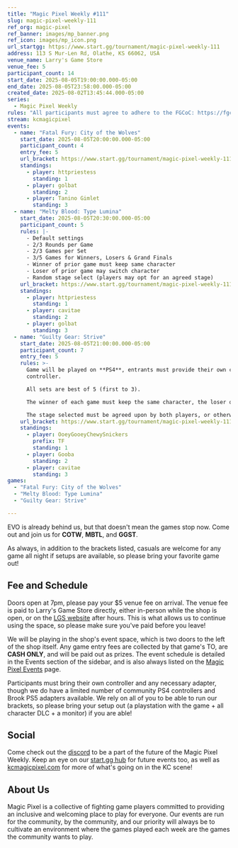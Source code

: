 ```yaml
---
title: "Magic Pixel Weekly #111"
slug: magic-pixel-weekly-111
ref_org: magic-pixel
ref_banner: images/mp_banner.png
ref_icon: images/mp_icon.png
url_startgg: https://www.start.gg/tournament/magic-pixel-weekly-111
address: 113 S Mur-Len Rd, Olathe, KS 66062, USA
venue_name: Larry's Game Store
venue_fee: 5
participant_count: 14
start_date: 2025-08-05T19:00:00.000-05:00
end_date: 2025-08-05T23:58:00.000-05:00
created_date: 2025-08-02T13:45:44.000-05:00
series:
  - Magic Pixel Weekly
rules: "All participants must agree to adhere to the FGCoC: https://fgcoc.com/"
stream: kcmagicpixel
events:
  - name: "Fatal Fury: City of the Wolves"
    start_date: 2025-08-05T20:00:00.000-05:00
    participant_count: 4
    entry_fee: 5
    url_bracket: https://www.start.gg/tournament/magic-pixel-weekly-111/events/fatal-fury-city-of-the-wolves/brackets/2038606/2984401
    standings:
      - player: httpriestess
        standing: 1
      - player: golbat
        standing: 2
      - player: Tanino Gimlet
        standing: 3
  - name: "Melty Blood: Type Lumina"
    start_date: 2025-08-05T20:30:00.000-05:00
    participant_count: 5
    rules: |-
      - Default settings
      - 2/3 Rounds per Game
      - 2/3 Games per Set
      - 3/5 Games for Winners, Losers & Grand Finals
      - Winner of prior game must keep same character
      - Loser of prior game may switch character
      - Random stage select (players may opt for an agreed stage)
    url_bracket: https://www.start.gg/tournament/magic-pixel-weekly-111/events/melty-blood-type-lumina/brackets/2038600/2984395
    standings:
      - player: httpriestess
        standing: 1
      - player: cavitae
        standing: 2
      - player: golbat
        standing: 3
  - name: "Guilty Gear: Strive"
    start_date: 2025-08-05T21:00:00.000-05:00
    participant_count: 7
    entry_fee: 5
    rules: >-
      Game will be played on **PS4**, entrants must provide their own compatible
      controller.  

      All sets are best of 5 (first to 3).  

      The winner of each game must keep the same character, the loser of that game may switch characters.  

      The stage selected must be agreed upon by both players, or otherwise selected at random.
    url_bracket: https://www.start.gg/tournament/magic-pixel-weekly-111/events/guilty-gear-strive/brackets/2038598/2984393
    standings:
      - player: OoeyGooeyChewySnickers
        prefix: TF
        standing: 1
      - player: Gooba
        standing: 2
      - player: cavitae
        standing: 3
games:
  - "Fatal Fury: City of the Wolves"
  - "Melty Blood: Type Lumina"
  - "Guilty Gear: Strive"

---
```


EVO is already behind us, but that doesn't mean the games stop now. Come out and join us for **COTW**, **MBTL**, and **GGST**.<!--more-->

As always, in addition to the brackets listed, casuals are welcome for any game all night if setups are available, so please bring your favorite game out! 

## Fee and Schedule

Doors open at 7pm, please pay your $5 venue fee on arrival. The venue fee is paid to Larry's Game Store directly, either in-person while the shop is open, or on the [LGS website](https://www.larrysgamestore.com/products/kc-magic-pixel-5) after hours. This is what allows us to continue using the space, so please make sure you've paid before you leave!

We will be playing in the shop's event space, which is two doors to the left of the shop itself. Any game entry fees are collected by that game's TO, are **CASH ONLY**, and will be paid out as prizes. The event schedule is detailed in the Events section of the sidebar, and is also always listed on the [Magic Pixel Events](https://kcmagicpixel.com/events/) page.

Participants must bring their own controller and any necessary adapter, though we do have a limited number of community PS4 controllers and Brook PS5 adapters available. We rely on all of you to be able to run our brackets, so please bring your setup out (a playstation with the game + all character DLC + a monitor) if you are able!  

## Social

Come check out the [discord](https://discord.gg/jkmn6CVrrQ) to be a part of the future of the Magic Pixel Weekly. Keep an eye on our [start.gg hub](https://www.start.gg/hub/magic-pixel) for future events too, as well as [kcmagicpixel.com](https://kcmagicpixel.com) for more of what's going on in the KC scene!

## About Us

Magic Pixel is a collective of fighting game players committed to providing an inclusive and welcoming place to play for everyone. Our events are run for the community, by the community, and our priority will always be to cultivate an environment where the games played each week are the games the community wants to play.
  